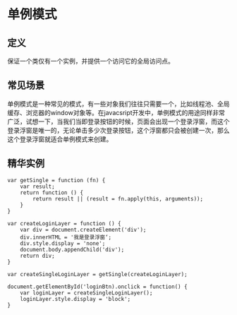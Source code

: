 # 单例模式

## 定义

保证一个类仅有一个实例，并提供一个访问它的全局访问点。

## 常见场景

单例模式是一种常见的模式，有一些对象我们往往只需要一个，比如线程池、全局缓存、浏览器的window对象等。在javacsript开发中，单例模式的用途同样非常广泛，试想一下，当我们当即登录按钮的时候，页面会出现一个登录浮窗，而这个登录浮窗是唯一的，无论单击多少次登录按钮，这个浮窗都只会被创建一次，那么这个登录浮窗就适合单例模式来创建。
 
## 精华实例

```
var getSingle = function (fn) {
    var result;
    return function () {
        return result || (result = fn.apply(this, arguments));
    }
}

var createLoginLayer = function () {
    var div = document.createElement('div');
    div.innerHTML = '我是登录浮窗‘;
    div.style.display = 'none';
    document.body.appendChild('div');
    return div;
}

var createSingleLoginLayer = getSingle(createLoginLayer);

document.getElementById('loginBtn).onclick = function() {
    var loginLayer = createSingleLoginLayer();
    loginLayer.style.display = 'block';
}
```
